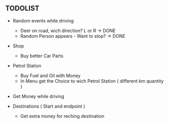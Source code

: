 ## TODOLIST
- Random events while driving
   - Deer on road, wich direction? L or R -> DONE
   - Random Person appears - Want to stop? -> DONE
  
- Shop
  - Buy better Car Parts

- Petrol Station
  - Buy Fuel and Oil with Money
  - In Menu get the Choice to wich Petrol Station ( different km quantity )

- Get Money while driving

- Destinations ( Start and endpoint )
   - Get extra money for reching destination
